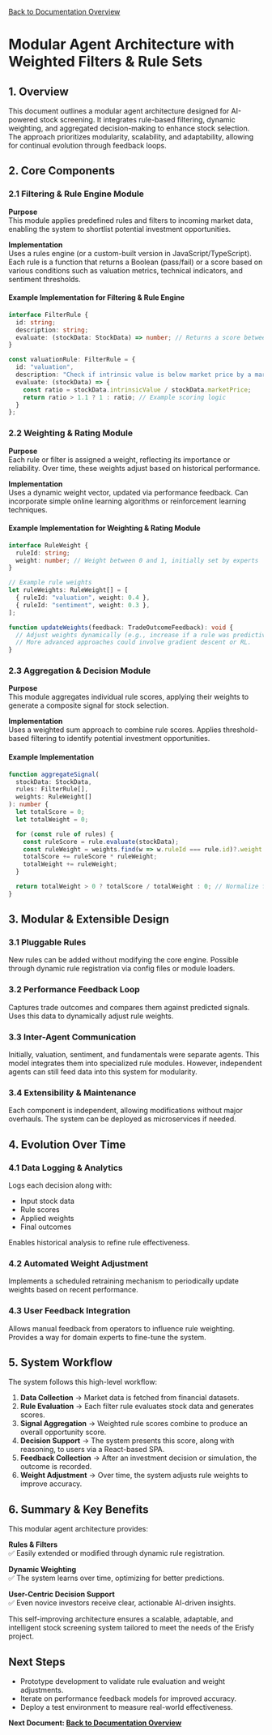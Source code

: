 [Back to Documentation Overview](./readme.md)

# Modular Agent Architecture with Weighted Filters & Rule Sets

## 1. Overview

This document outlines a modular agent architecture designed for AI-powered stock screening. It integrates rule-based filtering, dynamic weighting, and aggregated decision-making to enhance stock selection. The approach prioritizes modularity, scalability, and adaptability, allowing for continual evolution through feedback loops.

## 2. Core Components

### 2.1 Filtering & Rule Engine Module

**Purpose**  
This module applies predefined rules and filters to incoming market data, enabling the system to shortlist potential investment opportunities.

**Implementation**  
Uses a rules engine (or a custom-built version in JavaScript/TypeScript). Each rule is a function that returns a Boolean (pass/fail) or a score based on various conditions such as valuation metrics, technical indicators, and sentiment thresholds.

#### Example Implementation for Filtering & Rule Engine

```typescript
interface FilterRule {
  id: string;
  description: string;
  evaluate: (stockData: StockData) => number; // Returns a score between 0 and 1
}

const valuationRule: FilterRule = {
  id: "valuation",
  description: "Check if intrinsic value is below market price by a margin",
  evaluate: (stockData) => {
    const ratio = stockData.intrinsicValue / stockData.marketPrice;
    return ratio > 1.1 ? 1 : ratio; // Example scoring logic
  }
};
```

### 2.2 Weighting & Rating Module

**Purpose**  
Each rule or filter is assigned a weight, reflecting its importance or reliability. Over time, these weights adjust based on historical performance.

**Implementation**  
Uses a dynamic weight vector, updated via performance feedback. Can incorporate simple online learning algorithms or reinforcement learning techniques.

#### Example Implementation for Weighting & Rating Module

```typescript
interface RuleWeight {
  ruleId: string;
  weight: number; // Weight between 0 and 1, initially set by experts
}

// Example rule weights
let ruleWeights: RuleWeight[] = [
  { ruleId: "valuation", weight: 0.4 },
  { ruleId: "sentiment", weight: 0.3 },
];

function updateWeights(feedback: TradeOutcomeFeedback): void {
  // Adjust weights dynamically (e.g., increase if a rule was predictive)
  // More advanced approaches could involve gradient descent or RL.
}
```

### 2.3 Aggregation & Decision Module

**Purpose**  
This module aggregates individual rule scores, applying their weights to generate a composite signal for stock selection.

**Implementation**  
Uses a weighted sum approach to combine rule scores. Applies threshold-based filtering to identify potential investment opportunities.

#### Example Implementation

```typescript
function aggregateSignal(
  stockData: StockData,
  rules: FilterRule[],
  weights: RuleWeight[]
): number {
  let totalScore = 0;
  let totalWeight = 0;

  for (const rule of rules) {
    const ruleScore = rule.evaluate(stockData);
    const ruleWeight = weights.find(w => w.ruleId === rule.id)?.weight || 0;
    totalScore += ruleScore * ruleWeight;
    totalWeight += ruleWeight;
  }

  return totalWeight > 0 ? totalScore / totalWeight : 0; // Normalize final score
}
```

## 3. Modular & Extensible Design

### 3.1 Pluggable Rules

New rules can be added without modifying the core engine. Possible through dynamic rule registration via config files or module loaders.

### 3.2 Performance Feedback Loop

Captures trade outcomes and compares them against predicted signals. Uses this data to dynamically adjust rule weights.

### 3.3 Inter-Agent Communication

Initially, valuation, sentiment, and fundamentals were separate agents. This model integrates them into specialized rule modules. However, independent agents can still feed data into this system for modularity.

### 3.4 Extensibility & Maintenance

Each component is independent, allowing modifications without major overhauls. The system can be deployed as microservices if needed.

## 4. Evolution Over Time

### 4.1 Data Logging & Analytics

Logs each decision along with:

- Input stock data
- Rule scores
- Applied weights
- Final outcomes

Enables historical analysis to refine rule effectiveness.

### 4.2 Automated Weight Adjustment

Implements a scheduled retraining mechanism to periodically update weights based on recent performance.

### 4.3 User Feedback Integration

Allows manual feedback from operators to influence rule weighting. Provides a way for domain experts to fine-tune the system.

## 5. System Workflow

The system follows this high-level workflow:

1. **Data Collection** → Market data is fetched from financial datasets.
2. **Rule Evaluation** → Each filter rule evaluates stock data and generates scores.
3. **Signal Aggregation** → Weighted rule scores combine to produce an overall opportunity score.
4. **Decision Support** → The system presents this score, along with reasoning, to users via a React-based SPA.
5. **Feedback Collection** → After an investment decision or simulation, the outcome is recorded.
6. **Weight Adjustment** → Over time, the system adjusts rule weights to improve accuracy.

## 6. Summary & Key Benefits

This modular agent architecture provides:

**Rules & Filters**  
✅ Easily extended or modified through dynamic rule registration.

**Dynamic Weighting**  
✅ The system learns over time, optimizing for better predictions.

**User-Centric Decision Support**  
✅ Even novice investors receive clear, actionable AI-driven insights.

This self-improving architecture ensures a scalable, adaptable, and intelligent stock screening system tailored to meet the needs of the Erisfy project.

## Next Steps

- Prototype development to validate rule evaluation and weight adjustments.
- Iterate on performance feedback models for improved accuracy.
- Deploy a test environment to measure real-world effectiveness.

**Next Document: [Back to Documentation Overview](./readme.md)**
